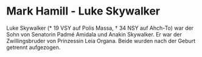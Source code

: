 # Mark Hamill - Luke Skywalker
Luke Skywalker (* 19 VSY auf Polis Massa, † 34 NSY auf Ahch-To) war der Sohn von Senatorin Padmé Amidala und Anakin Skywalker. Er war der Zwillingsbruder von Prinzessin Leia Organa. Beide wurden nach der Geburt getrennt aufgezogen.